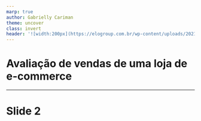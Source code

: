 ```yaml
---
marp: true
author: Gabrielly Cariman
theme: uncover
class: invert
header: '![width:200px](https://elogroup.com.br/wp-content/uploads/2021/10/20210621-v1-01-Marca-Principal.jpg)'
---
```

<!-- _footer: Gabrielly Barcelos Cariman -->
# Avaliação de vendas de uma loja de e-commerce

---
# Slide 2


